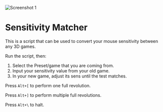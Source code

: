 ![Screenshot 1](https://i.redd.it/9mz7qsymx3e11.png)

# Sensitivity Matcher

This is a script that can be used to convert your mouse sensitivity between any 3D games.

Run the script, then:

1) Select the Preset/game that you are coming from.
2) Input your sensitivity value from your old game.
3) In your new game, adjust its sens until the test matches.

Press `Alt+[` to perform one full revolution.

Press `Alt+]` to perform multiple full revolutions.

Press `Alt+\` to halt.

